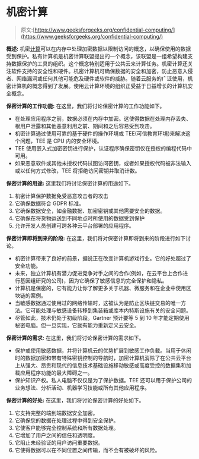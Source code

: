 # 机密计算

> 原文:[https://www.geeksforgeeks.org/confidential-computing/](https://www.geeksforgeeks.org/confidential-computing/)

**概述:**
机密[计算](https://www.geeksforgeeks.org/cloud-computing-platforms-and-technologies/)可以在内存中处理加密数据以限制访问的概念，以确保使用的数据受到保护。私有计算机是机密计算联盟提出的一个概念，该联盟是一组希望构建支持数据保护的工具的组织。这个概念特别适用于公共云来计算任务。机密计算还关注软件支持的安全性和硬件。机密计算机可确保数据的安全和加密，防止恶意入侵者、网络漏洞或任何其他可能危及硬件或软件的威胁。随着云服务的广泛使用，机密计算机的概念得到了发展。使用云计算环境的组织正受益于日益增长的计算机安全概念。

**保密计算的工作功能:**
在这里，我们将讨论保密计算的工作功能如下。

*   在处理应用程序之前，数据必须在内存中加密。这使得数据在处理内存丢失、根用户泄露和其他恶意利用之前、期间和之后容易受到攻击。
*   机密计算通过使用可靠的基于硬件的操作环境或 TEE(可信教育环境)来解决这个问题，TEE 是 CPU 内的安全环境。
*   TEE 使用嵌入式加密密钥进行保护，认证程序确保密钥仅在授权的编程代码中可用。
*   如果恶意软件或其他未授权代码试图访问密钥，或者如果授权代码被非法输入或以任何方式修改，TEE 将拒绝访问密钥并取消计数。

**保密计算的用途:**
这里我们将讨论保密计算的用途如下。

1.  机密计算保护数据免受恶意攻击者的攻击
2.  它确保数据符合 GDPR 标准。
3.  它确保数据安全，如金融数据、加密密钥或其他需要安全的数据。
4.  它确保在将货物运送到不同地点时所使用的数据受到保护
5.  允许开发人员创建可跨各种云平台部署的应用程序。

**保密计算即将到来的阶段:**
在这里，我们将对保密计算即将到来的阶段进行如下讨论。

*   机密计算带来了良好的前景，据说正在改变计算机游戏行业。它的好处超过了安全功能。
*   未来，独立计算机有潜力促进竞争对手之间的合作(例如，在云平台上合作进行基因组研究的公司)，因为它确保了敏感信息的完全保护和隐私。
*   计算机是保密的，它有能力让你了解更多关于机器、微服务和在企业中使用区块链的案例。
*   当敏感数据通过使用过的网络传输时，这被认为是防止区块链交易的唯一方法。它可能处理与敏感设备转移到集装箱或库本内特斯设施有关的安全问题。
*   尽管如此，技术仍处于初级阶段。Gartner 预计要等 5 到 10 年才能定期使用秘密电脑。但一旦实现，它就有能力重新定义云安全。

**保密计算的需求:**
在这里，我们将讨论保密计算的需求如下。

*   保护或使用敏感数据，并将计算机云的优势扩展到敏感工作负载。当用于休闲时的数据加密和带有特殊密钥控制的导航时，加密计算机消除了在公共云平台上从强大、昂贵和现代的信息技术基础设施移动敏感或高度受控的数据集和加载应用程序功能的最大障碍之一。
*   保护知识产权。私人电脑不仅仅是为了保护数据。TEE 还可以用于保护公司的业务想法、分析活动、机器学习技能或所有其他应用程序。

**保密计算的好处:**
在这里，我们将讨论保密计算的好处如下。

1.  它支持完整的端到端数据安全加密。
2.  它确保您的数据在处理过程中得到安全保护。
3.  它使客户能够完全控制系统和所有数据处理。
4.  它增加了用户之间的信任和透明度。
5.  它阻止未经验证的用户访问重要数据。
6.  它使得数据可以在不同位置之间传输，而不会有被破坏的风险。